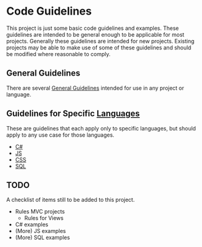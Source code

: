 # Code Guidelines

This project is just some basic code guidelines and examples.
These guidelines are intended to be general enough to be applicable for most projects.
Generally these guidelines are intended for new projects.
Existing projects may be able to make use of some of these guidelines and should be modified where reasonable to comply.

## General Guidelines

There are several [General Guidelines](General.md) intended for use in any project or language.

## Guidelines for Specific [Languages](Languages/README.md)

These are guidelines that each apply only to specific languages, but should apply to any use case for those languages.

 * [C\#](Languages/CSharp/README.md)
 * [JS](Languages/Javascript/README.md)
 * [CSS](Languages/CSS/README.md)
 * [SQL](Languages/SQL/README.md)

## TODO

A checklist of items still to be added to this project.

 * Rules MVC projects
   * Rules for Views
 * C\# examples
 * (More) JS examples
 * (More) SQL examples